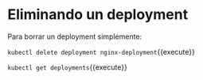 # Eliminando un deployment

Para borrar un deployment simplemente:

`kubectl delete deployment nginx-deployment`{{execute}}

`kubectl get deployments`{{execute}}